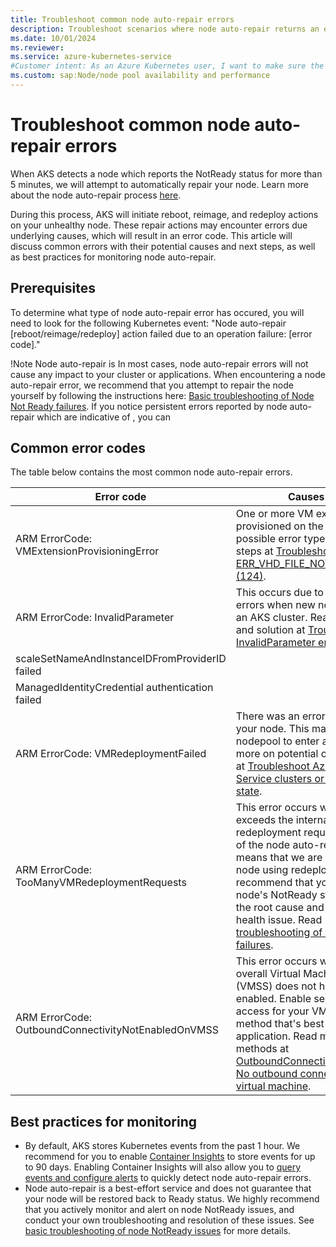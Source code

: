 ```yaml
---
title: Troubleshoot common node auto-repair errors
description: Troubleshoot scenarios where node auto-repair returns an error code when trying to repair your NotReady node.
ms.date: 10/01/2024
ms.reviewer: 
ms.service: azure-kubernetes-service
#Customer intent: As an Azure Kubernetes user, I want to make sure the automatic repair actions from AKS node auto-repair do not cause any impacts on my applications or cluster health.
ms.custom: sap:Node/node pool availability and performance
---
```

# Troubleshoot common node auto-repair errors

When AKS detects a node which reports the NotReady status for more than 5 minutes, we will attempt to automatically repair your node. Learn more about the node auto-repair process [here](https://learn.microsoft.com/en-us/azure/aks/node-auto-repair).

During this process, AKS will initiate reboot, reimage, and redeploy actions on your unhealthy node. These repair actions may encounter errors due underlying causes, which will result in an error code. This article will discuss common errors with their potential causes and next steps, as well as best practices for monitoring node auto-repair.

## Prerequisites
To determine what type of node auto-repair error has occured, you will need to look for the following Kubernetes event: 
"Node auto-repair [reboot/reimage/redeploy] action failed due to an operation failure: [error code]."

!Note
Node auto-repair is In most cases, node auto-repair errors will not cause any impact to your cluster or applications. When encountering a node auto-repair error, we recommend that you attempt to repair the node yourself by following the instructions here: [Basic troubleshooting of Node Not Ready failures](https://learn.microsoft.com/en-us/troubleshoot/azure/azure-kubernetes/availability-performance/node-not-ready-basic-troubleshooting). If you notice persistent errors reported by node auto-repair which are indicative of , you can 

## Common error codes
The table below contains the most common node auto-repair errors.

| Error code | Causes & Solution |
|---|---|
| ARM ErrorCode: VMExtensionProvisioningError | One or more VM extensions failed to be provisioned on the VM. Read more on possible error types and troubleshooting steps at [Troubleshoot the ERR_VHD_FILE_NOT_FOUND error code (124)](https://learn.microsoft.com/en-us/troubleshoot/azure/azure-kubernetes/create-upgrade-delete/error-code-vhdfilenotfound). |
| ARM ErrorCode: InvalidParameter | This occurs due to a parameter causes errors when new nodes are created for an AKS cluster. Read more on causes and solution at [Troubleshoot the InvalidParameter error code](https://learn.microsoft.com/en-us/troubleshoot/azure/azure-kubernetes/create-upgrade-delete/error-code-invalidparameter#cause). |
| scaleSetNameAndInstanceIDFromProviderID failed |  |
| ManagedIdentityCredential authentication failed |  |
| ARM ErrorCode: VMRedeploymentFailed | There was an error with redeploying your node. This may cause your nodepool to enter a Failed state. Read more on potential causes and next steps at [Troubleshoot Azure Kubernetes Service clusters or nodes in a failed state](https://learn.microsoft.com/en-us/troubleshoot/azure/azure-kubernetes/availability-performance/cluster-node-virtual-machine-failed-state#scenario-3-node-pool-is-in-a-failed-state). |
| ARM ErrorCode: TooManyVMRedeploymentRequests | This error occurs when your cluster exceeds the internal limit for VM redeployment requests. Redeploy is one of the node auto-repair actions, which means that we are unable to repair your node using redeploy actions. We recommend that you  troubleshoot your node's NotReady status to understand the root cause and resolve the node health issue. Read more at [Basic troubleshooting of Node Not Ready failures](https://learn.microsoft.com/en-us/troubleshoot/azure/azure-kubernetes/availability-performance/node-not-ready-basic-troubleshooting). |
| ARM ErrorCode: OutboundConnectivityNotEnabledOnVMSS | This error occurs when your node or overall Virtual Machine Scale Set (VMSS) does not have outbound access enabled. Enable secure outbound access for your VMSS by using a method that's best suited for your application. Read more about the methods at [OutboundConnectivityNotEnabledOnVM. No outbound connectivity configured for virtual machine](https://learn.microsoft.com/en-us/troubleshoot/azure/virtual-machine-scale-sets/deploy/vmss-outbound-connectivity-not-enabled#solution). |


## Best practices for monitoring
- By default, AKS stores Kubernetes events from the past 1 hour. We recommend for you to enable [Container Insights](https://learn.microsoft.com/en-us/azure/azure-monitor/containers/kubernetes-monitoring-enable?tabs=cli#enable-container-insights) to store events for up to 90 days. Enabling Container Insights will also allow you to [query events and configure alerts](https://learn.microsoft.com/en-us/azure/aks/events?tabs=azure-cli#automating-event-notifications) to quickly detect node auto-repair errors.
- Node auto-repair is a best-effort service and does not guarantee that your node will be restored back to Ready status. We highly recommend that you actively monitor and alert on node NotReady issues, and conduct your own troubleshooting and resolution of these issues. See [basic troubleshooting of node NotReady issues](https://learn.microsoft.com/en-us/troubleshoot/azure/azure-kubernetes/availability-performance/node-not-ready-basic-troubleshooting) for more details.

